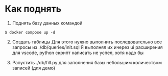 # Как поднять

1. Поднять базу данных командой

```
$ docker compose up -d
```

2. Создать таблицы
Для этого нужно выполнить последовательно все запросы из ./db/queries/init.sql
Я выполнял их ичерез ui расширения для vscode, python скрипт написать не успел, хотя надо бы

3. Рапустить ./db/fill.py для заполнения базы небольшим количеством записей (для демо)